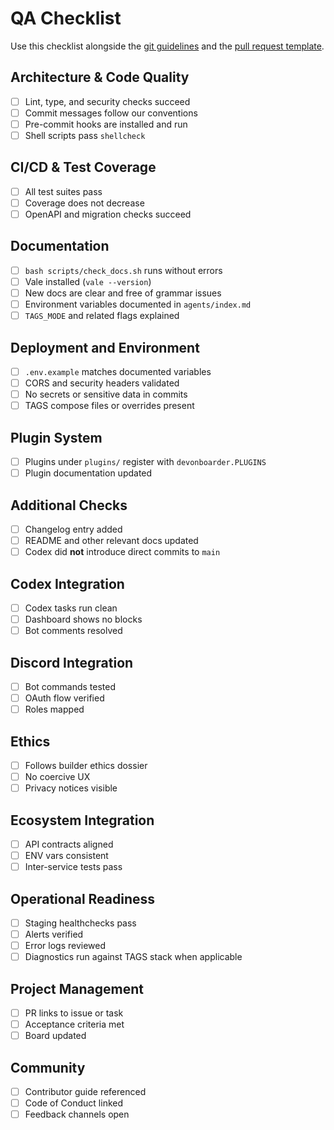 # QA Checklist

Use this checklist alongside the [git guidelines](git-guidelines.md) and the [pull request template](../.github/pull_request_template.md).

## Architecture & Code Quality

-   [ ] Lint, type, and security checks succeed
-   [ ] Commit messages follow our conventions
-   [ ] Pre-commit hooks are installed and run
-   [ ] Shell scripts pass `shellcheck`

## CI/CD & Test Coverage

-   [ ] All test suites pass
-   [ ] Coverage does not decrease
-   [ ] OpenAPI and migration checks succeed

## Documentation

-   [ ] `bash scripts/check_docs.sh` runs without errors
-   [ ] Vale installed (`vale --version`)
-   [ ] New docs are clear and free of grammar issues
-   [ ] Environment variables documented in `agents/index.md`
-   [ ] `TAGS_MODE` and related flags explained

## Deployment and Environment

-   [ ] `.env.example` matches documented variables
-   [ ] CORS and security headers validated
-   [ ] No secrets or sensitive data in commits
-   [ ] TAGS compose files or overrides present

## Plugin System

-   [ ] Plugins under `plugins/` register with `devonboarder.PLUGINS`
-   [ ] Plugin documentation updated

## Additional Checks

-   [ ] Changelog entry added
-   [ ] README and other relevant docs updated
-   [ ] Codex did **not** introduce direct commits to `main`

## Codex Integration

-   [ ] Codex tasks run clean
-   [ ] Dashboard shows no blocks
-   [ ] Bot comments resolved

## Discord Integration

-   [ ] Bot commands tested
-   [ ] OAuth flow verified
-   [ ] Roles mapped

## Ethics

-   [ ] Follows builder ethics dossier
-   [ ] No coercive UX
-   [ ] Privacy notices visible

## Ecosystem Integration

-   [ ] API contracts aligned
-   [ ] ENV vars consistent
-   [ ] Inter-service tests pass

## Operational Readiness

-   [ ] Staging healthchecks pass
-   [ ] Alerts verified
-   [ ] Error logs reviewed
-   [ ] Diagnostics run against TAGS stack when applicable

## Project Management

-   [ ] PR links to issue or task
-   [ ] Acceptance criteria met
-   [ ] Board updated

## Community

-   [ ] Contributor guide referenced
-   [ ] Code of Conduct linked
-   [ ] Feedback channels open
